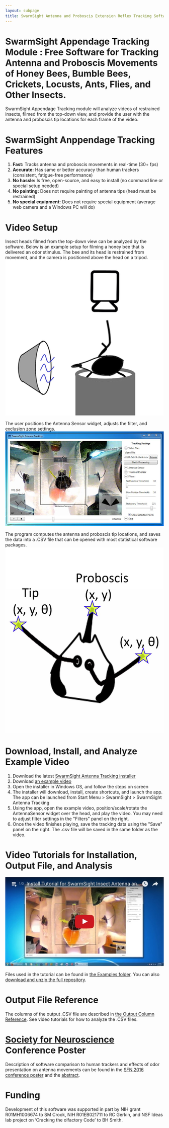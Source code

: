 ```yaml
---
layout: subpage
title: SwarmSight Antenna and Proboscis Extension Reflex Tracking Software
---
```


# SwarmSight Appendage Tracking Module : Free Software for Tracking Antenna and Proboscis Movements of Honey Bees, Bumble Bees, Crickets, Locusts, Ants, Flies, and Other Insects.

SwarmSight Appendage Tracking module will analyze videos of restrained insects, filmed from the top-down view, and provide the user with the antenna and proboscis tip locations for each frame of the video.

# SwarmSight Anppendage Tracking Features

 1. **Fast:** Tracks antenna and proboscis movements in real-time (30+ fps)
 1. **Accurate:** Has same or better accuracy than human trackers (consistent, fatigue-free performance)
 2. **No hassle:** Is free, open-source, and easy to install (no command line or special setup needed)
 3. **No painting:** Does not require painting of antenna tips (head must be restrained)
 3. **No special equipment:** Does not require special equipment (average web camera and a Windows PC will do)

# Video Setup

Insect heads filmed from the top-down view can be analyzed by the software. Below is an example setup for filming a honey bee that is delivered an odor stimulus. The bee and its head is restrained from movement, and the camera is positioned above the head on a tripod.
![SwarmSight Antenna and Proboscis Tracking Experimental Setup](Screenshots/experiment%20diagram.jpg)

The user positions the Antenna Sensor widget, adjusts the filter, and exclusion zone settings.
![SwarmSight Antenna and Proboscis Tracking Screenshot](Screenshots/AntennaTracking.JPG)

The program computes the antenna and proboscis tip locations, and saves the data into a .CSV file that can be opened with most statistical software packages.
![SwarmSight Antenna and Proboscis Tracking CSV File Screenshot](Screenshots/output.jpg)

# Download, Install, and Analyze Example Video

1. Download the latest [SwarmSight Antenna Tracking installer](https://github.com/JustasB/SwarmSight/raw/master/Setup/AntennaTracking/setup.exe) 
2. Download [an example video](https://github.com/JustasB/SwarmSight/raw/master/Examples/Appendage%20Tracking/B1-Feb22-heptanal.mov)
3. Open the installer in Windows OS, and follow the steps on screen
4. The installer will download, install, create shortcuts, and launch the app. The app can be launched from Start Menu > SwarmSight > SwarmSight Antenna Tracking
5. Using the app, open the example video, position/scale/rotate the AntennaSensor widget over the head, and play the video. You may need to adjust filter settings in the "Filters" panel on the right.
6. Once the video finishes playing, save the tracking data using the "Save" panel on the right. The .csv file will be saved in the same folder as the video.

# Video Tutorials for Installation, Output File, and Analysis
[![SwarmSight Antenna Tracking Tutorial](Screenshots/SwarmSight%20Appendage%20Tracking%20Tutorials.jpg)](https://www.youtube.com/playlist?list=PLGOMalOIacj3D5QkkzYop7O_JR-ojcJpl)

Files used in the tutorial can be found in [the Examples folder](https://github.com/JustasB/SwarmSight/tree/master/Examples/Appendage%20Tracking/Birgiolas%20et.%20al.%20(2015)%20JOVE%20figures/Figures%204%265). You can also [download and unzip the full repository](https://github.com/JustasB/SwarmSight/archive/master.zip).

# Output File Reference
The columns of the output .CSV file are described in [the Output Column Reference](Examples/Appendage%20Tracking/ColumnReference). See video tutorials for how to analyze the .CSV files.

# [Society for Neuroscience](http://www.sfn.org/) Conference Poster
Description of software comparison to human trackers and effects of odor presentation on antenna movements can be found in the [SFN 2016 conference poster](https://github.com/JustasB/SwarmSight/raw/master/Examples/Appendage%20Tracking/SwarmSight%20Antenna%20Tracking%20Poster.pdf) and the [abstract](https://github.com/JustasB/SwarmSight/raw/master/Examples/Appendage%20Tracking/SwarmSight%20Antenna%20Tracking%20Abstract.pdf).

# Funding

Development of this software was supported in part by NIH grant R01MH1006674 to SM Crook, NIH R01EB021711 to RC Gerkin, and NSF Ideas lab project on ‘Cracking the olfactory Code’ to BH Smith. 


